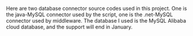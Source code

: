Here are two database connector source codes used in this project. One is the java-MySQL connector used by the script, one is the .net-MySQL connector used by middleware.
The database I used is the MySQL Alibaba cloud database, and the support will end in January.
